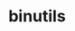---
title: "binutils"
layout: cache
categories: [package, develop-2023-08-20]
meta: {"versions": ["2.33.1", "2.40"], "compilers": ["gcc@=11.1.0", "gcc@=11.3.0", "gcc@=11.4.0"], "oss": ["ubuntu20.04", "ubuntu22.04"], "platforms": ["linux"], "targets": ["ppc64le", "x86_64", "x86_64_v3"], "stacks": ["data-vis-sdk", "e4s", "e4s-oneapi", "e4s-power", "ml-linux-x86_64-cpu", "ml-linux-x86_64-cuda", "ml-linux-x86_64-rocm", "root"], "num_specs": 5, "num_specs_by_stack": {"root": 5, "e4s-power": 1, "e4s-oneapi": 1, "e4s": 1, "data-vis-sdk": 1, "ml-linux-x86_64-rocm": 1, "ml-linux-x86_64-cpu": 1, "ml-linux-x86_64-cuda": 1}}
spec_details: [{"hash": "pros5kddl2dkt6fyuzzpzukgpnorlhgw", "compiler": "gcc@=11.1.0", "versions": ["2.40"], "os": "ubuntu20.04", "platform": "linux", "target": "ppc64le", "variants": ["build_system=autotools", "compress_debug_sections=zlib", "~gas", "+gold", "~gprofng", "+headers", "~interwork", "+ld", "+libiberty", "libs=shared,static", "~lto", "~nls", "~pgo", "+plugins"], "stacks": ["root", "e4s-power"], "size": "-", "tarball": "https://binaries.spack.io/releases/develop-2023-08-20/build_cache/linux-ubuntu20.04-ppc64le/gcc-11.1.0/binutils-2.40/linux-ubuntu20.04-ppc64le-gcc-11.1.0-binutils-2.40-pros5kddl2dkt6fyuzzpzukgpnorlhgw.spack"}, {"hash": "42k73xydr3kanqse5xalw3bzjbyjrvbl", "compiler": "gcc@=11.4.0", "versions": ["2.33.1"], "os": "ubuntu20.04", "platform": "linux", "target": "x86_64", "variants": ["build_system=autotools", "compress_debug_sections=zlib", "~gas", "+gold", "+headers", "~interwork", "+ld", "+libiberty", "libs=shared,static", "~lto", "~nls", "+plugins"], "stacks": ["root", "e4s-oneapi"], "size": "-", "tarball": "https://binaries.spack.io/releases/develop-2023-08-20/build_cache/linux-ubuntu20.04-x86_64/gcc-11.4.0/binutils-2.33.1/linux-ubuntu20.04-x86_64-gcc-11.4.0-binutils-2.33.1-42k73xydr3kanqse5xalw3bzjbyjrvbl.spack"}, {"hash": "7mkkkid5hyaak4nlzzkxkxhhjfhmrf73", "compiler": "gcc@=11.1.0", "versions": ["2.40"], "os": "ubuntu20.04", "platform": "linux", "target": "x86_64_v3", "variants": ["build_system=autotools", "compress_debug_sections=zlib", "~gas", "+gold", "~gprofng", "+headers", "~interwork", "+ld", "+libiberty", "libs=shared,static", "~lto", "~nls", "~pgo", "+plugins"], "stacks": ["e4s", "root"], "size": "-", "tarball": "https://binaries.spack.io/releases/develop-2023-08-20/build_cache/linux-ubuntu20.04-x86_64_v3/gcc-11.1.0/binutils-2.40/linux-ubuntu20.04-x86_64_v3-gcc-11.1.0-binutils-2.40-7mkkkid5hyaak4nlzzkxkxhhjfhmrf73.spack"}, {"hash": "ycy7kxxv5ngiy3jamwxdjxuk4uaubiqk", "compiler": "gcc@=11.1.0", "versions": ["2.40"], "os": "ubuntu20.04", "platform": "linux", "target": "x86_64_v3", "variants": ["build_system=autotools", "compress_debug_sections=zlib", "~gprofng", "~headers", "~interwork", "~ld", "~libiberty", "libs=shared,static", "~lto", "~nls", "~pgo", "+plugins"], "stacks": ["data-vis-sdk", "root"], "size": "-", "tarball": "https://binaries.spack.io/releases/develop-2023-08-20/build_cache/linux-ubuntu20.04-x86_64_v3/gcc-11.1.0/binutils-2.40/linux-ubuntu20.04-x86_64_v3-gcc-11.1.0-binutils-2.40-ycy7kxxv5ngiy3jamwxdjxuk4uaubiqk.spack"}, {"hash": "vt5xvwn6oscfle3tdydr7t72uxujm74d", "compiler": "gcc@=11.3.0", "versions": ["2.40"], "os": "ubuntu22.04", "platform": "linux", "target": "x86_64_v3", "variants": ["build_system=autotools", "compress_debug_sections=zlib", "~gas", "+gold", "~gprofng", "+headers", "~interwork", "+ld", "~libiberty", "libs=shared,static", "~lto", "~nls", "~pgo", "+plugins"], "stacks": ["root", "ml-linux-x86_64-rocm", "ml-linux-x86_64-cpu", "ml-linux-x86_64-cuda"], "size": "-", "tarball": "https://binaries.spack.io/releases/develop-2023-08-20/build_cache/linux-ubuntu22.04-x86_64_v3/gcc-11.3.0/binutils-2.40/linux-ubuntu22.04-x86_64_v3-gcc-11.3.0-binutils-2.40-vt5xvwn6oscfle3tdydr7t72uxujm74d.spack"}]
---